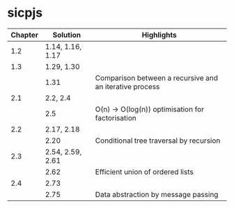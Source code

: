 # sicpjs

|Chapter|Solution         |Highlights
|---    |---              |---
|1.2    |1.14, 1.16, 1.17 |
|1.3    |1.29, 1.30
|       |1.31             |Comparison between a recursive and an iterative process
|2.1    |2.2, 2.4
|       |2.5              |O(n) -> O(log(n)) optimisation for factorisation
|2.2    |2.17, 2.18
|       |2.20             |Conditional tree traversal by recursion
|2.3    |2.54, 2.59, 2.61
|       |2.62             |Efficient union of ordered lists
|2.4    |2.73
|       |2.75             |Data abstraction by message passing 
